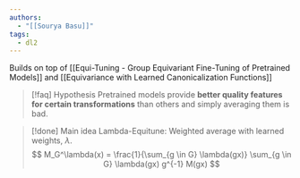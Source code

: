 ```yaml
---
authors:
  - "[[Sourya Basu]]"
tags:
  - dl2
---
```

Builds on top of [[Equi-Tuning - Group Equivariant Fine-Tuning of Pretrained Models]] and [[Equivariance with Learned Canonicalization Functions]]
> [!faq] Hypothesis
> Pretrained models provide **better quality features for certain transformations** than others and simply averaging them is bad.

> [!done] Main idea
> Lambda-Equitune: Weighted average with learned weights, $\lambda$.
> $$
> M_G^\lambda(x) = \frac{1}{\sum_{g \in G} \lambda(gx)} \sum_{g \in G} \lambda(gx) g^{-1} M(gx) 
> $$
